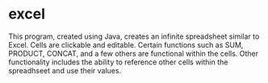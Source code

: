 # excel
This program, created using Java, creates an infinite spreadsheet similar to Excel. Cells are clickable and editable. Certain functions such as SUM, PRODUCT, CONCAT, and a few others are functional within the cells. Other functionality includes the ability to reference other cells within the spreadhseet and use their values.
